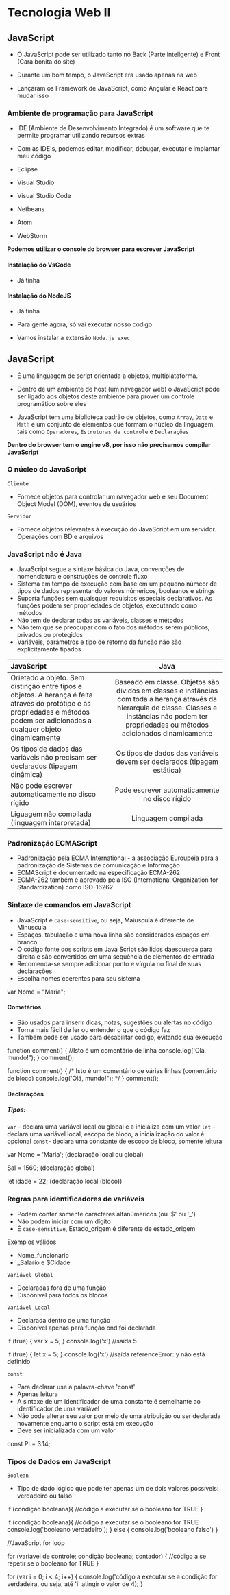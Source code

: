 # Tecnologia Web II

## JavaScript

-   O JavaScript pode ser utilizado tanto no Back (Parte inteligente) e Front (Cara bonita do site)

-   Durante um bom tempo, o JavaScript era usado apenas na web

-   Lançaram os Framework de JavaScript, como Angular e React para mudar isso

### Ambiente de programação para JavaScript

-   IDE (Ambiente de Desenvolvimento Integrado) é um software que te permite programar utilizando recursos extras

-   Com as IDE's, podemos editar, modificar, debugar, executar e implantar meu código

-   Eclipse
-   Visual Studio
-   Visual Studio Code
-   Netbeans
-   Atom
-   WebStorm

**Podemos utilizar o console do browser para escrever JavaScript**

#### Instalação do VsCode

-   Já tinha

#### Instalação do NodeJS

-   Já tinha
-   Para gente agora, só vai executar nosso código

-   Vamos instalar a extensão `Node.js exec`

## JavaScript

-   É uma linguagem de script orientada a objetos, multiplataforma.

-   Dentro de um ambiente de host (um navegador web) o JavaScript pode ser ligado aos objetos deste ambiente para prover um controle programático
    sobre eles

-   JavaScript tem uma biblioteca padrão de objetos, como `Array`, `Date` e `Math` e um conjunto de elementos que formam o núcleo da linguagem, tais como `Operadores`, `Estruturas de controle` e `Declarações`

**Dentro do browser tem o engine v8, por isso não precisamos compilar JavaScript**

### O núcleo do JavaScript

`Cliente`

- Fornece objetos para controlar um navegador web e seu Document Object Model (DOM), eventos de usuários

`Servidor`

- Fornece objetos relevantes à execução do JavaScript em um servidor. Operações com BD e arquivos

### JavaScript não é Java

- JavaScript segue a sintaxe básica do Java, convenções de nomenclatura e construções de controle fluxo
- Sistema em tempo de execução com base em um pequeno númeor de tipos de dados representando valores númericos, booleanos e strings
- Suporta funções sem quaisquer requisitos especiais declarativos. As funções podem ser propriedades de objetos, executando como métodos
- Não tem de declarar todas as variáveis, classes e métodos
- Não tem que se preocupar com o fato dos métodos serem públicos, privados ou protegidos
- Variáveis, parâmetros e tipo de retorno da função não são explicitamente tipados

JavaScript | Java 
:--------- | :------: 
| Orietado a objeto. Sem distinção entre tipos e objetos. A herança é feita através do protótipo e as propriedades e métodos podem ser adicionadas a qualquer objeto dinamicamente | Baseado em classe. Objetos são dividos em classes e instâncias com toda a herança através da hierarquia de classe. Classes e instâncias não podem ter propriedades ou métodos adicionados dinamicamente |
| Os tipos de dados das variáveis não precisam ser declarados (tipagem dinâmica) | Os tipos de dados das variáveis devem ser declarados (tipagem estática) |
| Não pode escrever automaticamente no disco rígido | Pode escrever automaticamente no disco rígido |
| Liguagem não compilada (linguagem interpretada) | Linguagem compilada |

### Padronização ECMAScript

- Padronização pela ECMA International - a associação Euroupeia para a padronização de Sistemas de comunicação e Informação
- ECMAScript é documentado na especificação ECMA-262
- ECMA-262 também é aprovado pela ISO (International Organization for Standardization) como ISO-16262

### Sintaxe de comandos em JavaScript

- JavaScript é `case-sensitive`, ou seja, Maiuscula é diferente de Minuscula
- Espaços, tabulação e uma nova linha são considerados espaços em branco
- O código fonte dos scripts em Java Script são lidos daesquerda para direita e são convertidos em uma sequência de elementos de entrada
- Recomenda-se sempre adicionar ponto e vírgula no final de suas declarações
- Escolha nomes coerentes para seu sistema

var Nome = "Maria";

#### Cometários

- São usados para inserir dicas, notas, sugestões ou alertas no código
- Torna mais fácil de ler ou entender o que o código faz
- Também pode ser usado para desabilitar código, evitando sua execução

function comment() {
    //Isto é um comentário de linha
    console.log('Olá, mundo!");
}
comment();

function comment() {
    /*
    Isto é um comentário de várias linhas (comentário de bloco)
    console.log('Olá, mundo!");
    */
}
comment();


#### Declarações

##### Tipos:

`var` - declara uma variável local ou global e a inicializa com um valor
`let` - declara uma variável local, escopo de bloco, a inicialização do valor é opcional
`const`- declara uma constante de escopo de bloco, somente leitura

var Nome = 'Maria'; (declaração local ou global)

Sal = 1560; (declaração global)

let idade = 22; (declaração local (bloco))


### Regras para identificadores de variáveis

- Podem conter somente caracteres alfanúmericos (ou '$' ou '_')
- Não podem iniciar com um dígito
- É `case-sensitive`, Estado_origem é diferente de estado_origem

Exemplos válidos

- Nome_funcionario
- _Salario e $Cidade

`Variável Global`

- Declaradas fora de uma função
- Disponível para todos os blocos

`Variável Local`

- Declarada dentro de uma função
- Disponível apenas para função ond foi declarada

if (true) {
    var x = 5;
}
console.log('x') //saída 5

if (true) {
    let x = 5;
}
console.log('x') //saída referenceError: y não está definido

`const`

- Para declarar use a palavra-chave 'const'
- Apenas leitura
- A sintaxe de um identificador de uma constante é semelhante ao identificador de uma variável
- Não pode alterar seu valor por meio de uma atribuição ou ser declarada novamente enquanto o script está em execução
- Deve ser inicializada com um valor

const PI = 3.14;

### Tipos de Dados em JavaScript

`Boolean`

- Tipo de dado lógico que pode ter apenas um de dois valores possíveis: verdadeiro ou falso

if (condição booleana){
    //código a executar se o booleano for TRUE
}

if (condição booleana){
    //código a executar se o booleano for TRUE
    console.log('booleano verdadeiro');
} else { 
    console.log('booleano falso')
}

//JavaScript for loop

for (variavel de controle; condição booleana; contador) {
    //código a se repetir se o booleano for TRUE
}

for (var i = 0; i < 4; i++) {
    console.log('código a executar se a condição for verdadeira, ou seja, até 'i' atingir o valor de 4);
}
